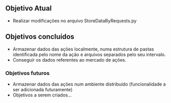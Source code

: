 ## Objetivo Atual
* Realizar modificações no arquivo StoreDataByRequests.py

## Objetivos concluídos
* Armazenar dados das ações localmente, numa estrutura de pastas identificada pelo nome da ação e arquivos separados pelo seu intervalo.
* Conseguir os dados referentes ao mercado de ações.

### Objetivos futuros
* Armazenar dados das ações num ambiente distribuído (funcionalidade a ser adicionada futuramente)
* Objetivos a serem criados...
